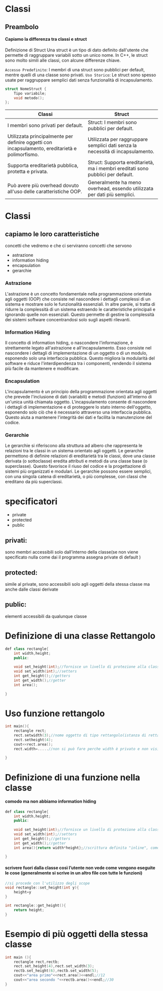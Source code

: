 # Classi 
## Preambolo
#### Capiamo la differenza tra classi e struct 

Definizione di Struct
Una struct è un tipo di dato definito dall'utente che permette di raggruppare variabili sotto un unico nome. In C++, le struct sono molto simili alle classi, con alcune differenze chiave.

` Accesso Predefinito `: I membri di una struct sono pubblici per default, mentre quelli di una classe sono privati.
`Uso Storico`: Le struct sono spesso usate per raggruppare semplici dati senza funzionalità di incapsulamento.

```cpp
struct NomeStruct {
    Tipo variabile;
    void metodo();
};
```

|Classi|Struct|
|-------------------|-----------------------|
|I membri sono privati per default.|Struct: I membri sono pubblici per default.
|Utilizzata principalmente per definire oggetti con incapsulamento, ereditarietà e polimorfismo.| Utilizzata per raggruppare semplici dati senza la necessità di incapsulamento.|
|Supporta ereditarietà pubblica, protetta e privata.|Struct: Supporta ereditarietà, ma i membri ereditati sono pubblici per default.|
|Può avere più overhead dovuto all'uso delle caratteristiche OOP.|Generalmente ha meno overhead, essendo utilizzata per dati più semplici.|

# Classi
## capiamo le loro caratteristiche 
concetti che vedremo e che ci serviranno
concetti che servono 

- astrazione
- information hiding
- encapsulation
- gerarchie

### Astrazione
L'astrazione è un concetto fondamentale nella programmazione orientata agli oggetti (OOP) che consiste nel nascondere i dettagli complessi di un sistema e mostrare solo le funzionalità essenziali. In altre parole, si tratta di ridurre la complessità di un sistema estraendo le caratteristiche principali e ignorando quelle non essenziali. Questo permette di gestire la complessità dei sistemi software concentrandosi solo sugli aspetti rilevanti.

### Information Hiding
Il concetto di information hiding, o nascondere l'informazione, è strettamente legato all'astrazione e all'incapsulamento. Esso consiste nel nascondere i dettagli di implementazione di un oggetto o di un modulo, esponendo solo una interfaccia pubblica. Questo migliora la modularità del software e riduce l'interdipendenza tra i componenti, rendendo il sistema più facile da mantenere e modificare.

### Encapsulation
L'incapsulamento è un principio della programmazione orientata agli oggetti che prevede l'inclusione di dati (variabili) e metodi (funzioni) all'interno di un'unica unità chiamata oggetto. L'incapsulamento consente di nascondere i dettagli di implementazione e di proteggere lo stato interno dell'oggetto, esponendo solo ciò che è necessario attraverso una interfaccia pubblica. Questo aiuta a mantenere l'integrità dei dati e facilita la manutenzione del codice.

### Gerarchie
Le gerarchie si riferiscono alla struttura ad albero che rappresenta le relazioni tra le classi in un sistema orientato agli oggetti. Le gerarchie permettono di definire relazioni di ereditarietà tra le classi, dove una classe derivata (o sottoclasse) eredita attributi e metodi da una classe base (o superclasse). Questo favorisce il riuso del codice e la progettazione di sistemi più organizzati e modulari. Le gerarchie possono essere semplici, con una singola catena di ereditarietà, o più complesse, con classi che ereditano da più superclassi.

# specificatori

- private
- protected
- public

## privati:

sono membri accessibili solo dall’interno della classe(se non viene specificato nulla come dai il programma assegna private di default ) 

## protected:

simile al private, sono accessibili solo agli oggetti della stessa classe ma anche dalle classi derivate 

## public:

elementi accessibili da qualunque classe



# Definizione di una classe Rettangolo
```cpp
def class rectangle{
    int width,height;
    public:
     
    void set_height(int);//fornisce un livello di protezione alla classe per evitare problemi dovuti all'utente,funzione setter
    void set_width(int);//setters
    int get_height();//getters
    int get_width();//getter
    int area();
    
}
```
# Uso funzione rettangolo
```cpp
int main(){
    rectangle rect;
    rect.setwidth(3);//nome oggetto di tipo rettangolo(istanza di rettangolo) ,punto,funzione da usare relativa all'oggetto
    rect.setheight(4);
    cout<<rect.area();
    rect.width=.....//non si può fare perche width è privato e non visibile dal main
    
}
```
# Definizione di una funzione nella classe
#### comodo ma non abbiamo information hiding
```cpp 
def class rectangle{
    int width,height;
    public:
     
    void set_height(int);//fornisce un livello di protezione alla classe per evitare problemi dovuti all'utente,funzione setter
    void set_width(int);//setters
    int get_height();//getters
    int get_width();//getter
    int area(){return width*height};//scrittura definita "inline", comoda ma si sporca la deifinizione della classe 
    
}
```
#### scrivere fuori dalla classe così l’utente non vede come vengono eseguite le cose (generalmente si scrive in un altro file con tutte le funzioni)
```cpp
//si procede con l'utilizzo degli scope 
void rectangle::set_height(int y){
    height=y
}

int rectangle::get_height(){
    return height;
}
```
# Esempio di più oggetti della stessa classe 
```cpp
int main (){
    rectangle rect,rectb;
    rect.set_height(4),rect.set_width(3);
    rectb.set_height(6),rectb.set_width(5);
    cout<<"area primo"<<rect.area()<<endl;//12
    cout<<"area secondo "<<rectb.area()<<endl;//30
}
```
